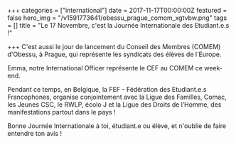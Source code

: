 +++
categories = ["international"]
date = 2017-11-17T00:00:00Z
featured = false
hero_img = "/v1591773641/obessu_prague_comom_xgtvbw.png"
tags = []
title = "Le 17 Novembre, c'est la Journée Internationale des Etudiant.e.s !"

+++
C'est aussi le jour de lancement du Conseil des Membres (COMEM) d'Obessu, à Prague, qui représente les syndicats des élèves de l'Europe.

Emma, notre International Officer représente le CEF au COMEM ce week-end.  
  
Pendant ce temps, en Belgique, la FEF - Fédération des Etudiant.e.s Francophones, organise conjointement avec la Ligue des Familles, Comac, les Jeunes CSC, le RWLP, écolo J et la Ligue des Droits de l’Homme, des manifestations partout dans le pays !  
  
Bonne Journée Internationale à toi, étudiant.e ou élève, et n'oublie de faire entendre ton avis !